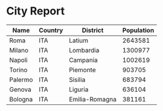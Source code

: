 # City Report

| Name | Country | District | Population |
| ---- | ------- | -------- | ---------- |
| Roma | ITA | Latium | 2643581 |
| Milano | ITA | Lombardia | 1300977 |
| Napoli | ITA | Campania | 1002619 |
| Torino | ITA | Piemonte | 903705 |
| Palermo | ITA | Sisilia | 683794 |
| Genova | ITA | Liguria | 636104 |
| Bologna | ITA | Emilia-Romagna | 381161 |

